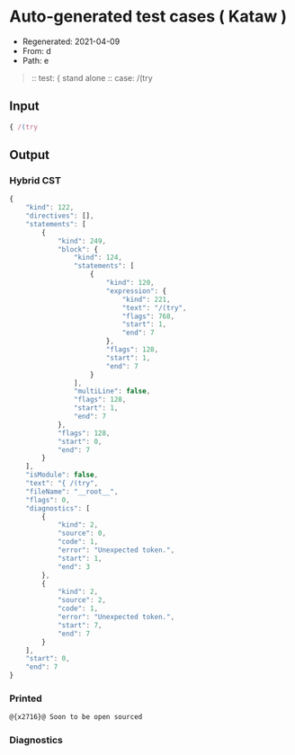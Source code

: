 # Auto-generated test cases ( Kataw )
- Regenerated: 2021-04-09
- From: d
- Path: e
> :: test: { stand alone
> :: case: /(try
## Input

`````js
{ /(try
`````

## Output

### Hybrid CST

```javascript
{
    "kind": 122,
    "directives": [],
    "statements": [
        {
            "kind": 249,
            "block": {
                "kind": 124,
                "statements": [
                    {
                        "kind": 120,
                        "expression": {
                            "kind": 221,
                            "text": "/(try",
                            "flags": 768,
                            "start": 1,
                            "end": 7
                        },
                        "flags": 128,
                        "start": 1,
                        "end": 7
                    }
                ],
                "multiLine": false,
                "flags": 128,
                "start": 1,
                "end": 7
            },
            "flags": 128,
            "start": 0,
            "end": 7
        }
    ],
    "isModule": false,
    "text": "{ /(try",
    "fileName": "__root__",
    "flags": 0,
    "diagnostics": [
        {
            "kind": 2,
            "source": 0,
            "code": 1,
            "error": "Unexpected token.",
            "start": 1,
            "end": 3
        },
        {
            "kind": 2,
            "source": 2,
            "code": 1,
            "error": "Unexpected token.",
            "start": 7,
            "end": 7
        }
    ],
    "start": 0,
    "end": 7
}
```

### Printed

```javascript
@{x2716}@ Soon to be open sourced
```

### Diagnostics

```javascript

```

